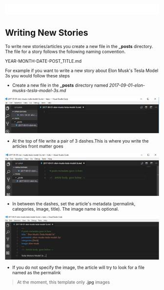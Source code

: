![Wicked Silly News](assets/logo-big.png)
# Writing New Stories
To write new stories/articles you create a new file in the **_posts** directory. The file for a story follows the following naming convention.

YEAR-MONTH-DATE-POST_TITLE.md

For example if you want to write a new story about Elon Musk's Tesla Model 3s  you would  follow these steps

* Create a new file in the **_posts** directory named *2017-09-01-elon-musks-tesla-model-3s.md* 

![metadata](assets/examples/metadata.png)

* At the top of file write a pair of 3 dashes.This is where you write the articles front matter goes

![metadata](assets/examples/metadata1.png)
   
* In between the dashes, set the article's metadata (permalink, categories, image, title). The image name is optional. 

![metadata](assets/examples/metadata2.png)

* If you do not specify the image, the article will try to look for a file named as the permalink

> At the moment, this template only **.jpg** images

